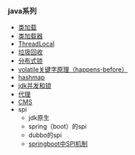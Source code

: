 ### java系列

* [类加载]()
* [类加载器](md/类加载器.md)
* [ThreadLocal](md/ThreadLocal.md)
* [垃圾回收]()
* [分布式锁](md/分布式锁.md)
* [volatile关键字原理（happens-before）](https://www.cnblogs.com/fengzheng/p/9070268.html)
* [hashmap]()
* [jdk并发和锁](md/jdk并发和锁.md)
* [代理](md/proxy.md)
* [CMS](https://blog.csdn.net/qq_34309305/article/details/83057024)
* spi
    * jdk原生
    * spring（boot）的spi
    * dubbo的spi
    * [springboot中SPI机制](https://www.jianshu.com/p/0d196ad23915)

